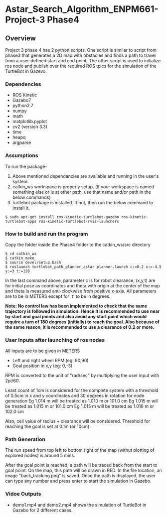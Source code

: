 # Astar_Search_Algorithm_ENPM661-Project-3 Phase4

## Overview

Project 3 phase 4 has 2 python scripts. One script is similar to script from phase3 that generates a 2D map with obstacles and finds a path to travel from a user-defined start and end point. The other script is used to initialize ros node and publish over the required ROS tpics for the simulation of the TurtleBot in Gazevo.

### Dependencies
* ROS Kinetic
* Gazebo7
* python2.7
* numpy
* math
* matplotlib.pyplot
* cv2 (version 3.3)
* time
* heapq
* argparse


### Assumptions
To run the package-
1) Above mentioned dependancies are available and running in the user's system.
2) catkin_ws workspace is properly setup.
(If your workspace is named something else or is at other path, use that name and/or path in the below commands)
3) turtlebot package is installed. If not, then run the below command to install it.
```
$ sudo apt-get install ros-kinetic-turtlebot-gazebo ros-kinetic-turtlebot-apps ros-kinetic-turtlebot-rviz-launchers
```
### How to build and run the program
Copy the folder inside the Phase4 folder to the catkin_ws/src directory
```
$ cd catkin_ws
$ catkin_make
$ source devel/setup.bash
$ roslaunch turtlebot_path_planner_astar planner.launch c:=0.2 x:=-4.5 y:=3 t:=120
```

In the last command above, parameter c is for robot clearance, (x,y,t) are for initial pose as coordinates and theta with origin at the center of the map and theta is measured anti-clockwise from positive x-axis. All parameters are to be in METERS except for 't' to be in degrees.

__Note: No control law has been implemented to check that the same trajectory is followed in simulation. Hence It is recommended to use near by start and goal points and also avoid any start point which would require a turn of 180 degrees (initially) to reach the goal. Also because of the same reason, it is recommended to use a clearance of 0.2 or more.__

### User Inputs after launching of ros nodes
All inputs are to be given in METERS
* Left and right wheel RPM (eg: 90,90)
* Goal position in x,y (eg: 0,-3)

RPM is converted to the unit of "rad/sec" by multiplying the user input with 2pi/60.

Least count of 1cm is considered for the complete system with a threshold of 0.5cm in x and y coordinates and 30 degrees in rotation for node generation
Eg 1.014 m will be treated as 1.010 m or 101.0 cm
Eg 1.015 m will be treated as 1.015 m or 101.0 cm
Eg 1.015 m will be treated as 1.016 m or 102.0 cm

Also, ceil value of radius + clearance will be considered. Threshold for reaching the goal is set at 0.1m (or 10cm). 

### Path Generation
The run speed from top left to bottom right of the map (withut plotting of explored nodes) is around 5 mins.

After the goal point is reached, a path will be traced back from the start to goal point. On the map, this path will be drawn in RED. In the file location, an image "back_tracking.png" is saved. Once the path is displayed, the user can type any number and press enter to start the simulation in Gazebo.

### Vidoe Outputs
* demo1.mp4 and demo2.mp4 shows the simulation of TurtleBot in Gazebo for 2 different cases.